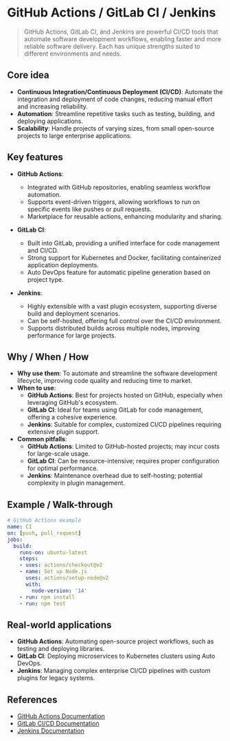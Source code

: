 # GitHub Actions / GitLab CI / Jenkins

> GitHub Actions, GitLab CI, and Jenkins are powerful CI/CD tools that automate software development workflows, enabling faster and more reliable software delivery. Each has unique strengths suited to different environments and needs.

## Core idea
- **Continuous Integration/Continuous Deployment (CI/CD)**: Automate the integration and deployment of code changes, reducing manual effort and increasing reliability.
- **Automation**: Streamline repetitive tasks such as testing, building, and deploying applications.
- **Scalability**: Handle projects of varying sizes, from small open-source projects to large enterprise applications.

## Key features
- **GitHub Actions**: 
  - Integrated with GitHub repositories, enabling seamless workflow automation.
  - Supports event-driven triggers, allowing workflows to run on specific events like pushes or pull requests.
  - Marketplace for reusable actions, enhancing modularity and sharing.

- **GitLab CI**:
  - Built into GitLab, providing a unified interface for code management and CI/CD.
  - Strong support for Kubernetes and Docker, facilitating containerized application deployments.
  - Auto DevOps feature for automatic pipeline generation based on project type.

- **Jenkins**:
  - Highly extensible with a vast plugin ecosystem, supporting diverse build and deployment scenarios.
  - Can be self-hosted, offering full control over the CI/CD environment.
  - Supports distributed builds across multiple nodes, improving performance for large projects.

## Why / When / How
- **Why use them**: To automate and streamline the software development lifecycle, improving code quality and reducing time to market.
- **When to use**:
  - **GitHub Actions**: Best for projects hosted on GitHub, especially when leveraging GitHub's ecosystem.
  - **GitLab CI**: Ideal for teams using GitLab for code management, offering a cohesive experience.
  - **Jenkins**: Suitable for complex, customized CI/CD pipelines requiring extensive plugin support.
- **Common pitfalls**:
  - **GitHub Actions**: Limited to GitHub-hosted projects; may incur costs for large-scale usage.
  - **GitLab CI**: Can be resource-intensive; requires proper configuration for optimal performance.
  - **Jenkins**: Maintenance overhead due to self-hosting; potential complexity in plugin management.

## Example / Walk-through
```yaml
# GitHub Actions example
name: CI
on: [push, pull_request]
jobs:
  build:
    runs-on: ubuntu-latest
    steps:
    - uses: actions/checkout@v2
    - name: Set up Node.js
      uses: actions/setup-node@v2
      with:
        node-version: '14'
    - run: npm install
    - run: npm test
```

## Real-world applications
- **GitHub Actions**: Automating open-source project workflows, such as testing and deploying libraries.
- **GitLab CI**: Deploying microservices to Kubernetes clusters using Auto DevOps.
- **Jenkins**: Managing complex enterprise CI/CD pipelines with custom plugins for legacy systems.

## References
- [GitHub Actions Documentation](https://docs.github.com/en/actions)
- [GitLab CI/CD Documentation](https://docs.gitlab.com/ee/ci/)
- [Jenkins Documentation](https://www.jenkins.io/doc/)